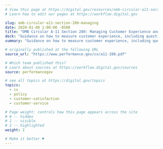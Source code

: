 ```yaml
---
# View this page at https://digital.gov/resources/omb-circular-a11-section-280-managing
# Learn how to edit our pages at https://workflow.digital.gov

slug: omb-circular-a11-section-280-managing
date: 2020-01-08 1:00:00 -0500
title: "OMB Circular A-11 Section 280: Managing Customer Experience and Improving Service Delivery"
deck: "Guidance on how to measure customer experience, including questions on satisfaction and confidence/trust in section 280.7"
summary: "Guidance on how to measure customer experience, including questions on satisfaction and confidence/trust in section 280.7"

# originally published at the following URL
source_url: "https://www.performance.gov/cx/a11-280.pdf"

# Which team published this?
# Learn about sources at https://workflow.digital.gov/sources
source: performancegov

# see all topics at https://digital.gov/topics
topics:
  - cx
  - policy
  - customer-satisfaction
  - customer-service

# Page weight: controls how this page appears across the site
# 0 -- hidden
# 1 -- visible
# 2 -- highlighted
weight: 2

# Make it better ♥
---
```

